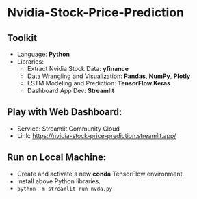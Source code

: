 # Nvidia-Stock-Price-Prediction
## Toolkit
- Language: **Python**
- Libraries:
  - Extract Nvidia Stock Data: **yfinance**
  - Data Wrangling and Visualization: **Pandas**, **NumPy**, **Plotly**
  - LSTM Modeling and Prediction: **TensorFlow Keras**
  - Dashboard App Dev: **Streamlit**
## Play with Web Dashboard:
- Service: Streamlit Community Cloud
- Link: https://nvidia-stock-price-prediction.streamlit.app/
## Run on Local Machine: 
- Create and activate a new **conda** TensorFlow environment.
- Install above Python libraries.
- `python -m streamlit run nvda.py`

